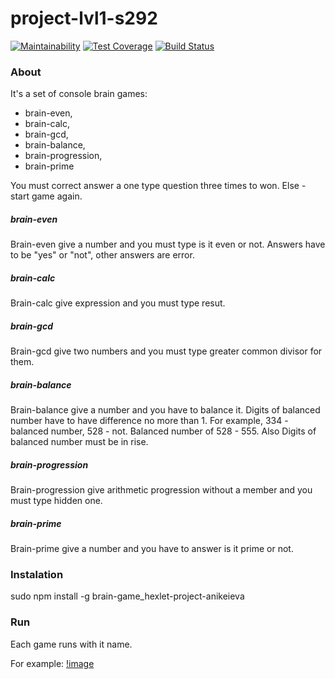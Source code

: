 # project-lvl1-s292

[![Maintainability](https://api.codeclimate.com/v1/badges/8d7c4fe4628d8cc1564d/maintainability)](https://codeclimate.com/github/anikeieva/project-lvl1-s292/maintainability)
[![Test Coverage](https://api.codeclimate.com/v1/badges/8d7c4fe4628d8cc1564d/test_coverage)](https://codeclimate.com/github/anikeieva/project-lvl1-s292/test_coverage)
[![Build Status](https://travis-ci.org/anikeieva/project-lvl1-s292.svg?branch=master)](https://travis-ci.org/anikeieva/project-lvl1-s292)

### About
It's a set of console brain games:
- brain-even,
- brain-calc,
- brain-gcd,
- brain-balance,
- brain-progression,
- brain-prime

You must correct answer a one type question three times to won. Else - start game again.

##### brain-even

Brain-even give a number and you must type is it even or not. Answers have to be "yes" or "not", other answers are error.

##### brain-calc

Brain-calc give expression and you must type resut.

##### brain-gcd

Brain-gcd give two numbers and you must type greater common divisor for them.

##### brain-balance

Brain-balance give a number and you have to balance it. Digits of balanced number have to have difference no more than 1.
For example, 334 - balanced number, 528 - not. Balanced number of 528 - 555. Also Digits of balanced number must be in rise.

##### brain-progression

Brain-progression give arithmetic progression without a member and you must type hidden one.

##### brain-prime

Brain-prime give a number and you have to answer is it prime or not.

### Instalation

sudo npm install -g brain-game_hexlet-project-anikeieva

### Run

Each game runs with it name.

For example:
[!image](/src/images/brain-even_example.png)
